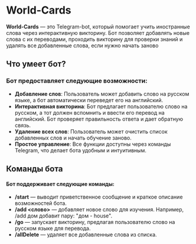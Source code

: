 # World-Cards

**World-Cards** — это Telegram-bot, который помогает учить иностранные слова через интерактивную викторину. Бот позволяет добавлять новые слова с их переводами, проходить викторину для проверки знаний и удалять все добавленные слова, если нужно начать заново

## Что умеет бот?

### Бот предоставляет следующие возможности:

- **Добавление слов**: Пользователь может добавить слово на русском языке, а бот автоматически переведет его на английский.
- **Интерактивная викторина**: Бот предлагает пользователю слово на русском, а тот должен вспомнить и ввести его перевод на английский. Бот проверяет правильность ответа и дает обратную связь.
- **Удаление всех слов**: Пользователь может очистить список добавленных слов и начать обучение заново.
- **Простое управление**: Все функции доступны через команды Telegram, что делает бота удобным и интуитивным.

## Команды бота

#### Бот поддерживает следующие команды:

- **/start** — выводит приветственное сообщение и краткое описание возможностей бота.
- **/add <слово>** — добавляет новое слово для изучения. Например, /add дом добавит пару: "дом - house".
- **/go** — запускает викторину, предлагая пользователю слово на русском языке для перевода.
- **/allDelete** — удаляет все добавленные слова из списка.
